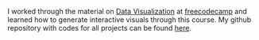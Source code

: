 I worked through the material on [Data Visualization](https://www.freecodecamp.org/learn/data-visualization/) at [freecodecamp](https://www.freecodecamp.org) and learned how to generate interactive visuals through this course. My github repository with codes for all projects can be found [here](https://github.com/karl-pelka/FCC_DataVisualization).
